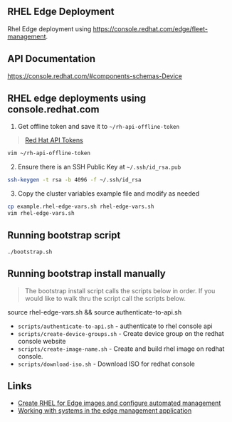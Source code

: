 RHEL Edge Deployment 
--------------------
Rhel Edge deployment using https://console.redhat.com/edge/fleet-management.

## API Documentation
https://console.redhat.com/#components-schemas-Device


## RHEL edge deployments using console.redhat.com
1. Get offline token and save it to `~/rh-api-offline-token`
> [Red Hat API Tokens](https://access.redhat.com/management/api)

```bash
vim ~/rh-api-offline-token
```

2. Ensure there is an SSH Public Key at `~/.ssh/id_rsa.pub`

```bash
ssh-keygen -t rsa -b 4096 -f ~/.ssh/id_rsa
```

3. Copy the cluster variables example file and modify as needed
```bash
cp example.rhel-edge-vars.sh rhel-edge-vars.sh
vim rhel-edge-vars.sh
```
## Running bootstrap script
```
./bootstrap.sh
```


## Running bootstrap install manually  
> The bootstrap install script calls the scripts below in order. If you would like to walk thru the script call the scripts below.

source rhel-edge-vars.sh && source authenticate-to-api.sh
* `scripts/authenticate-to-api.sh` - authenticate to rhel console api 
* `scripts/create-device-groups.sh` - Create device group on the redhat console website
* `scripts/create-image-name.sh` - Create and build rhel image on redhat console.
* `scripts/download-iso.sh` - Download ISO for redhat console

## Links
* [Create RHEL for Edge images and configure automated management](https://access.redhat.com/documentation/en-us/edge_management/2022/html-single/create_rhel_for_edge_images_and_configure_automated_management/index#doc-wrapper)
* [Working with systems in the edge management application](https://access.redhat.com/documentation/en-us/edge_management/2022/html-single/working_with_systems_in_the_edge_management_application/index)